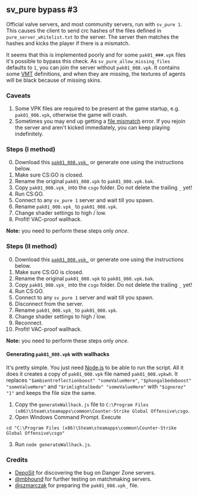 ## sv\_pure bypass \#3

Official valve servers, and most community servers, run with `sv_pure 1`. This causes the client to send crc hashes of the files defined in `pure_server_whitelist.txt` to the server. The server then matches the hashes and kicks the player if there is a mismatch.

It seems that this is implemented poorly and for some `pak01_###.vpk` files it's possible to bypass this check.  As `sv_pure_allow_missing_files ` defaults to `1`, you can join the server without `pak01_008.vpk`. It contains some [VMT](https://developer.valvesoftware.com/wiki/Material) definitions, and when they are missing, the textures of agents will be black because of missing skins.

### Caveats

1. Some VPK files are required to be present at the game startup, e.g. `pak01_006.vpk`, otherwise the game will crash.
2. Sometimes you may end up getting a [file mismatch](https://support.steampowered.com/kb_article.php?ref=8285-YOAZ-6049) error. If you rejoin the server and aren't kicked immediately, you can keep playing indefinitely.

### Steps (I method)

0. Download this [`pak01_008.vpk_`](https://gofile.io/d/CkZmXs) or generate one using the instructions below.
1. Make sure CS:GO is closed.
2. Rename the original `pak01_008.vpk` to `pak01_008.vpk.bak`.
3. Copy `pak01_008.vpk_` into the `csgo` folder. Do not delete the trailing `_` yet!
4. Run CS:GO.
5. Connect to any `sv_pure 1` server and wait till you spawn.
7. Rename `pak01_008.vpk_` to `pak01_008.vpk`.
8. Change shader settings to high / low.
10. Profit! VAC-proof wallhack.

**Note:** you need to perform these steps only *once*.

### Steps (II method)

0. Download this [`pak01_008.vpk_`](https://gofile.io/d/CkZmXs) or generate one using the instructions below.
1. Make sure CS:GO is closed.
2. Rename the original `pak01_008.vpk` to `pak01_008.vpk.bak`.
3. Copy `pak01_008.vpk_` into the `csgo` folder. Do not delete the trailing `_` yet!
4. Run CS:GO.
5. Connect to any `sv_pure 1` server and wait till you spawn.
6. Disconnect from the server.
7. Rename `pak01_008.vpk_` to `pak01_008.vpk`.
8. Change shader settings to high / low.
9. Reconnect.
10. Profit! VAC-proof wallhack.

**Note:** you need to perform these steps only *once*.

#### Generating `pak01_008.vpk` with wallhacks

It's pretty simple. You just need [Node.js](https://nodejs.org/en/download/current/) to be able to run the script. All it does it creates a copy of `pak01_008.vpk` file named `pak01_008.vpkwh`. It replaces `"$ambientreflectionboost" "someValueHere"`, `"$phongalbedoboost" "someValueHere"` and `"$rimlightalbedo" "someValueHere"` with `"$ignorez" "1"` and keeps the file size the same.

1. Copy the `generateWallhack.js` file to `C:\Program Files (x86)\Steam\steamapps\common\Counter-Strike Global Offensive\csgo`.
2. Open Windows Command Prompt. Execute
```
cd "C:\Program Files (x86)\Steam\steamapps\common\Counter-Strike Global Offensive\csgo"
```
3. Run `node generateWallhack.js`.

### Credits

* [DepoSit](https://www.youtube.com/watch?v=aL2rQzhFTn4) for discovering the bug on Danger Zone servers.
* [@mbhound](https://github.com/mbhound) for further testing on matchmaking servers.
* [@szmarczak](https://github.com/szmarczak) for preparing the `pak01_008.vpk_` file.
